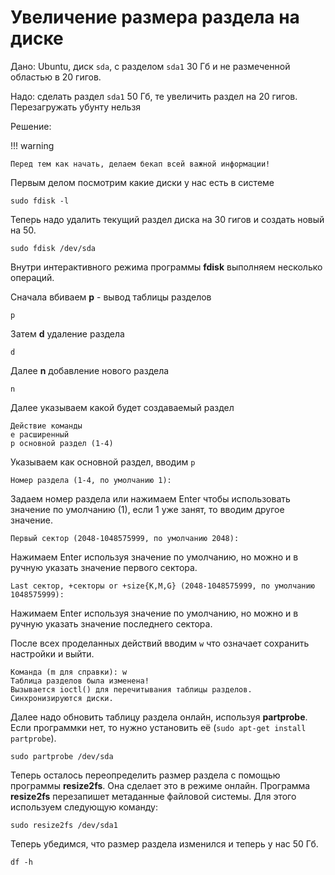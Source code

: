 # Увеличение размера раздела на диске

Дано: Ubuntu, диск `sda`, с разделом `sda1` 30 Гб и не размеченной областью в 20 гигов. 

Надо: сделать раздел `sda1` 50 Гб, те увеличить раздел на 20 гигов. Перезагружать убунту нельзя
  
Решение:

!!! warning

    Перед тем как начать, делаем бекап всей важной информации!


Первым делом посмотрим какие диски у нас есть в системе

```
sudo fdisk -l
```

Теперь надо удалить текущий раздел диска на 30 гигов и создать новый на 50.
  
```
sudo fdisk /dev/sda
```

Внутри интерактивного режима программы **fdisk** выполняем несколько операций.  
  
Сначала вбиваем **p** - вывод таблицы разделов
  
```
p
```

Затем **d** удаление раздела
  
```
d
```

Далее **n** добавление нового раздела  

```
n
```

Далее указываем какой будет создаваемый раздел

```
Действие команды
e расширенный
p основной раздел (1-4)
```

Указываем как основной раздел, вводим `p`

```
Номер раздела (1-4, по умолчанию 1):
```

Задаем номер раздела или нажимаем Enter чтобы использовать значение по умолчанию (1), если 1 уже занят, то вводим другое значение.

```
Первый сектор (2048-1048575999, по умолчанию 2048):
```

Нажимаем Enter используя значение по умолчанию, но можно и в ручную указать значение первого сектора.

```
Last сектор, +секторы or +size{K,M,G} (2048-1048575999, по умолчанию 1048575999):
```

Нажимаем Enter используя значение по умолчанию, но можно и в ручную указать значение последнего сектора.

После всех проделанных действий вводим `w` что означает сохранить настройки и выйти.

```
Команда (m для справки): w
Таблица разделов была изменена!
Вызывается ioctl() для перечитывания таблицы разделов.
Синхронизируются диски.
```

Далее надо обновить таблицу раздела онлайн, используя **partprobe**. Если программки нет, то нужно установить её (`sudo apt-get install partprobe`).

```
sudo partprobe /dev/sda
```
  
Теперь осталось переопределить размер раздела с помощью программы **resize2fs**. Она сделает это в режиме онлайн. Программа **resize2fs** перезапишет метаданные файловой системы. Для этого используем следующую команду:  
  
```
sudo resize2fs /dev/sda1
```

Теперь убедимся, что размер раздела изменился и теперь у нас 50 Гб.

```
df -h
```